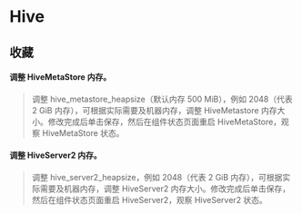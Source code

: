 # Hive

## 收藏

#### 调整 HiveMetaStore 内存。

> 调整 hive_metastore_heapsize（默认内存 500 MiB），例如 2048（代表 2 GiB 内存），可根据实际需要及机器内存，调整 HiveMetastore 内存大小。修改完成后单击保存，然后在组件状态页面重启 HiveMetaStore，观察 HiveMetaStore 状态。

#### 调整 HiveServer2 内存。

> 调整 hive_server2_heapsize，例如 2048（代表 2 GiB 内存），可根据实际需要及机器内存，调整 HiveServer2 内存大小。修改完成后单击保存，然后在组件状态页面重启 HiveServer2，观察 HiveServer2 状态。

